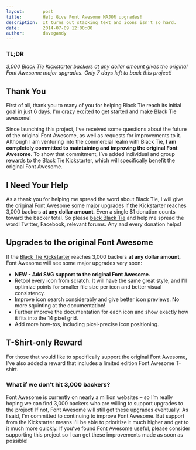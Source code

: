 ```yaml
---
layout:       post
title:        Help Give Font Awesome MAJOR upgrades!
description:  It turns out stacking text and icons isn't so hard.
date:         2014-07-09 12:00:00
author:       davegandy
---
```


### TL;DR
_3,000 [Black Tie Kickstarter](https://www.kickstarter.com/projects/232193852/font-awesome-black-tie) backers at any
dollar amount gives the original Font Awesome major upgrades. Only 7 days left to back this project!_

## Thank You

First of all, thank you to many of you for helping Black Tie reach its initial goal in just 6 days. I'm crazy excited
to get started and make Black Tie awesome!

Since launching this project, I’ve received some questions about the future of the original Font Awesome, as well as
requests for improvements to it. Although I am venturing into the commercial realm with Black Tie, **I am completely
committed to maintaining and improving the original Font Awesome**. To show that commitment, I’ve added individual and
group rewards to the Black Tie Kickstarter, which will specifically benefit the original Font Awesome.

## I Need Your Help

As a thank you for helping me spread the word about Black Tie, I will give the original Font Awesome some major upgrades
if the Kickstarter reaches 3,000 backers **at any dollar amount**. Even a single $1 donation counts toward the backer total.
So please [back Black Tie](https://www.kickstarter.com/projects/232193852/font-awesome-black-tie) and help me
spread the word! Twitter, Facebook, relevant forums. Any and every donation helps!

## Upgrades to the original Font Awesome

If the [Black Tie Kickstarter](https://www.kickstarter.com/projects/232193852/font-awesome-black-tie) reaches 3,000
backers **at any dollar amount**, Font Awesome will see some major upgrades very soon:

- **NEW - Add SVG support to the original Font Awesome.**
- Retool every icon from scratch. It will have the same great style, and I'll optimize points for smaller file size
  per icon and better visual consistency.
- Improve icon search considerably and give better icon previews. No more squinting at the documentation!
- Further improve the documentation for each icon and show exactly how it fits into the 14 pixel grid.
- Add more how-tos, including pixel-precise icon positioning.

## T-Shirt-only Reward

For those that would like to specifically support the original Font Awesome, I've also added a reward that includes
a limited edition Font Awesome T-shirt.

### What if we don't hit 3,000 backers?

Font Awesome is currently on nearly a million websites – so I’m really hoping we can find 3,000 backers who are willing
to support upgrades to the project! If not, Font Awesome will still get these upgrades eventually. As I said,
I'm committed to continuing to improve Font Awesome. But support from the Kickstarter means I'll be able to prioritize
it much higher and get to it much more quickly. If you've found Font Awesome useful, please consider supporting this
project so I can get these improvements made as soon as possible!
